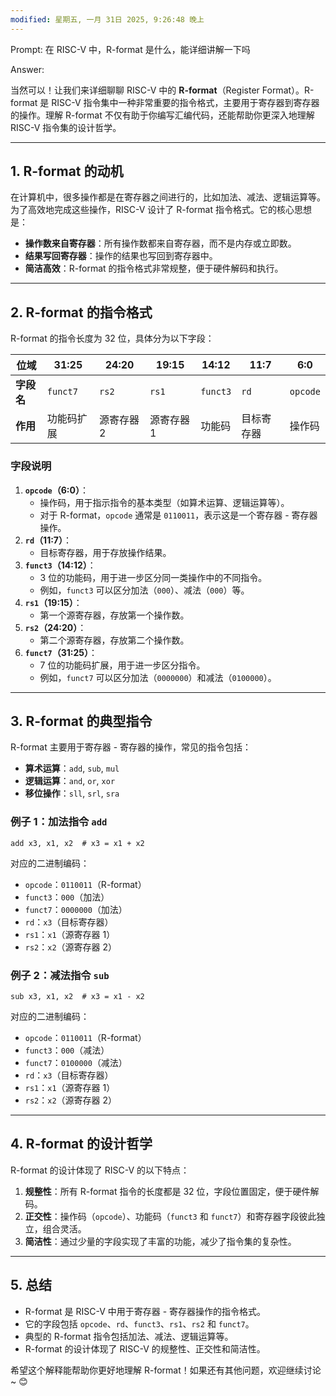 ```yaml
---
modified: 星期五, 一月 31日 2025, 9:26:48 晚上
---
```


Prompt: 在 RISC-V 中，R-format 是什么，能详细讲解一下吗

Answer:

当然可以！让我们来详细聊聊 RISC-V 中的 **R-format**（Register Format）。R-format 是 RISC-V 指令集中一种非常重要的指令格式，主要用于寄存器到寄存器的操作。理解 R-format 不仅有助于你编写汇编代码，还能帮助你更深入地理解 RISC-V 指令集的设计哲学。

---

## 1. R-format 的动机

在计算机中，很多操作都是在寄存器之间进行的，比如加法、减法、逻辑运算等。为了高效地完成这些操作，RISC-V 设计了 R-format 指令格式。它的核心思想是：

- **操作数来自寄存器**：所有操作数都来自寄存器，而不是内存或立即数。
- **结果写回寄存器**：操作的结果也写回到寄存器中。
- **简洁高效**：R-format 的指令格式非常规整，便于硬件解码和执行。

---

## 2. R-format 的指令格式

R-format 的指令长度为 32 位，具体分为以下字段：

| 位域       | 31:25      | 24:20   | 19:15   | 14:12   | 11:7    | 6:0       |
|------------|------------|---------|---------|---------|---------|-----------|
| **字段名** | `funct7`   | `rs2`   | `rs1`   | `funct3`| `rd`    | `opcode`  |
| **作用**   | 功能码扩展 | 源寄存器 2 | 源寄存器 1 | 功能码   | 目标寄存器 | 操作码     |

### 字段说明

1. **`opcode`（6:0）**：
   - 操作码，用于指示指令的基本类型（如算术运算、逻辑运算等）。
   - 对于 R-format，`opcode` 通常是 `0110011`，表示这是一个寄存器 - 寄存器操作。
2. **`rd`（11:7）**：
   - 目标寄存器，用于存放操作结果。
3. **`funct3`（14:12）**：
   - 3 位的功能码，用于进一步区分同一类操作中的不同指令。
   - 例如，`funct3` 可以区分加法（`000`）、减法（`000`）等。
4. **`rs1`（19:15）**：
   - 第一个源寄存器，存放第一个操作数。
5. **`rs2`（24:20）**：
   - 第二个源寄存器，存放第二个操作数。
6. **`funct7`（31:25）**：
   - 7 位的功能码扩展，用于进一步区分指令。
   - 例如，`funct7` 可以区分加法（`0000000`）和减法（`0100000`）。

---

## 3. R-format 的典型指令

R-format 主要用于寄存器 - 寄存器的操作，常见的指令包括：

- **算术运算**：`add`, `sub`, `mul`
- **逻辑运算**：`and`, `or`, `xor`
- **移位操作**：`sll`, `srl`, `sra`

### 例子 1：加法指令 `add`

```assembly
add x3, x1, x2  # x3 = x1 + x2
```

对应的二进制编码：

- `opcode`：`0110011`（R-format）
- `funct3`：`000`（加法）
- `funct7`：`0000000`（加法）
- `rd`：`x3`（目标寄存器）
- `rs1`：`x1`（源寄存器 1）
- `rs2`：`x2`（源寄存器 2）

### 例子 2：减法指令 `sub`

```assembly
sub x3, x1, x2  # x3 = x1 - x2
```

对应的二进制编码：

- `opcode`：`0110011`（R-format）
- `funct3`：`000`（减法）
- `funct7`：`0100000`（减法）
- `rd`：`x3`（目标寄存器）
- `rs1`：`x1`（源寄存器 1）
- `rs2`：`x2`（源寄存器 2）

---

## 4. R-format 的设计哲学

R-format 的设计体现了 RISC-V 的以下特点：

1. **规整性**：所有 R-format 指令的长度都是 32 位，字段位置固定，便于硬件解码。
2. **正交性**：操作码（`opcode`）、功能码（`funct3` 和 `funct7`）和寄存器字段彼此独立，组合灵活。
3. **简洁性**：通过少量的字段实现了丰富的功能，减少了指令集的复杂性。

---

## 5. 总结

- R-format 是 RISC-V 中用于寄存器 - 寄存器操作的指令格式。
- 它的字段包括 `opcode`、`rd`、`funct3`、`rs1`、`rs2` 和 `funct7`。
- 典型的 R-format 指令包括加法、减法、逻辑运算等。
- R-format 的设计体现了 RISC-V 的规整性、正交性和简洁性。

希望这个解释能帮助你更好地理解 R-format！如果还有其他问题，欢迎继续讨论~ 😊
